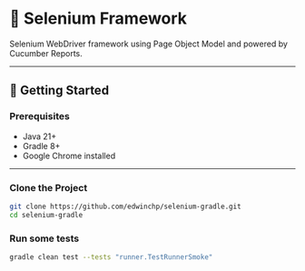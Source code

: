 # 🧪 Selenium Framework

Selenium WebDriver framework using Page Object Model and powered by Cucumber Reports.

---

## 🚀 Getting Started

### Prerequisites

- Java 21+
- Gradle 8+
- Google Chrome installed

---

### Clone the Project

```bash
git clone https://github.com/edwinchp/selenium-gradle.git
cd selenium-gradle
```


### Run some tests
```bash
gradle clean test --tests "runner.TestRunnerSmoke"
```